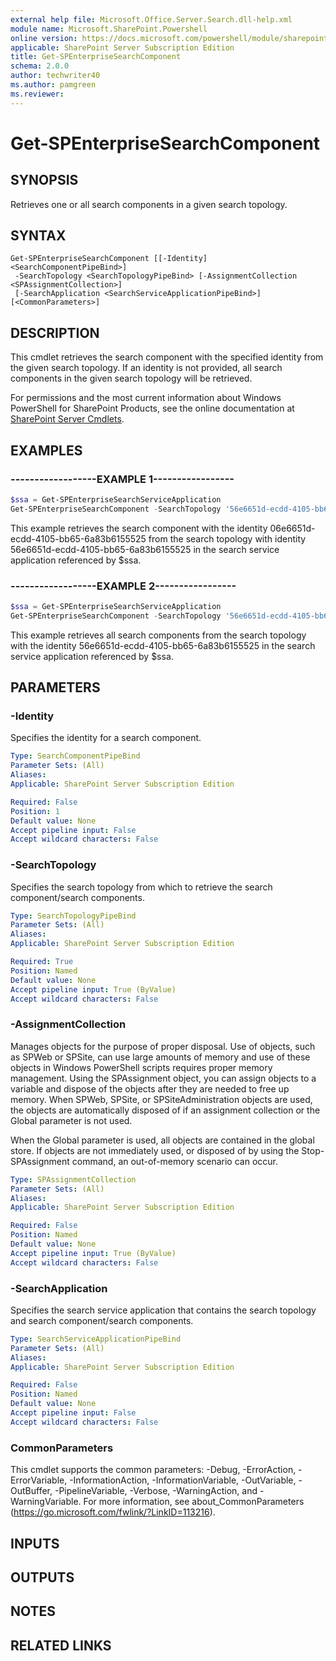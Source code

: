 ```yaml
---
external help file: Microsoft.Office.Server.Search.dll-help.xml
module name: Microsoft.SharePoint.Powershell
online version: https://docs.microsoft.com/powershell/module/sharepoint-server/get-spenterprisesearchcomponent
applicable: SharePoint Server Subscription Edition
title: Get-SPEnterpriseSearchComponent
schema: 2.0.0
author: techwriter40
ms.author: pamgreen
ms.reviewer:
---
```


# Get-SPEnterpriseSearchComponent

## SYNOPSIS

Retrieves one or all search components in a given search topology.



## SYNTAX

```
Get-SPEnterpriseSearchComponent [[-Identity] <SearchComponentPipeBind>]
 -SearchTopology <SearchTopologyPipeBind> [-AssignmentCollection <SPAssignmentCollection>]
 [-SearchApplication <SearchServiceApplicationPipeBind>] [<CommonParameters>]
```

## DESCRIPTION
This cmdlet retrieves the search component with the specified identity from the given search topology.
If an identity is not provided, all search components in the given search topology will be retrieved.

For permissions and the most current information about Windows PowerShell for SharePoint Products, see the online documentation at [SharePoint Server Cmdlets](https://docs.microsoft.com/powershell/sharepoint/sharepoint-server/sharepoint-server-cmdlets).

## EXAMPLES

### ------------------EXAMPLE 1----------------- 
```powershell
$ssa = Get-SPEnterpriseSearchServiceApplication
Get-SPEnterpriseSearchComponent -SearchTopology '56e6651d-ecdd-4105-bb65-6a83b6155525' -Identity '06e6651d-ecdd-4105-bb65-6a83b6155525' -SearchApplication $ssa
```

This example retrieves the search component with the identity 06e6651d-ecdd-4105-bb65-6a83b6155525 from the search topology with identity 56e6651d-ecdd-4105-bb65-6a83b6155525 in the search service application referenced by $ssa.

### ------------------EXAMPLE 2----------------- 
```powershell
$ssa = Get-SPEnterpriseSearchServiceApplication
Get-SPEnterpriseSearchComponent -SearchTopology '56e6651d-ecdd-4105-bb65-6a83b6155525' -SearchApplication $ssa
```

This example retrieves all search components from the search topology with the identity 56e6651d-ecdd-4105-bb65-6a83b6155525 in the search service application referenced by $ssa.

## PARAMETERS

### -Identity
Specifies the identity for a search component.

```yaml
Type: SearchComponentPipeBind
Parameter Sets: (All)
Aliases: 
Applicable: SharePoint Server Subscription Edition

Required: False
Position: 1
Default value: None
Accept pipeline input: False
Accept wildcard characters: False
```

### -SearchTopology
Specifies the search topology from which to retrieve the search component/search components.

```yaml
Type: SearchTopologyPipeBind
Parameter Sets: (All)
Aliases: 
Applicable: SharePoint Server Subscription Edition

Required: True
Position: Named
Default value: None
Accept pipeline input: True (ByValue)
Accept wildcard characters: False
```

### -AssignmentCollection
Manages objects for the purpose of proper disposal. Use of objects, such as SPWeb or SPSite, can use large amounts of memory and use of these objects in Windows PowerShell scripts requires proper memory management. Using the SPAssignment object, you can assign objects to a variable and dispose of the objects after they are needed to free up memory. When SPWeb, SPSite, or SPSiteAdministration objects are used, the objects are automatically disposed of if an assignment collection or the Global parameter is not used.

When the Global parameter is used, all objects are contained in the global store. If objects are not immediately used, or disposed of by using the Stop-SPAssignment command, an out-of-memory scenario can occur.

```yaml
Type: SPAssignmentCollection
Parameter Sets: (All)
Aliases: 
Applicable: SharePoint Server Subscription Edition

Required: False
Position: Named
Default value: None
Accept pipeline input: True (ByValue)
Accept wildcard characters: False
```

### -SearchApplication
Specifies the search service application that contains the search topology and search component/search components.

```yaml
Type: SearchServiceApplicationPipeBind
Parameter Sets: (All)
Aliases: 
Applicable: SharePoint Server Subscription Edition

Required: False
Position: Named
Default value: None
Accept pipeline input: False
Accept wildcard characters: False
```

### CommonParameters
This cmdlet supports the common parameters: -Debug, -ErrorAction, -ErrorVariable, -InformationAction, -InformationVariable, -OutVariable, -OutBuffer, -PipelineVariable, -Verbose, -WarningAction, and -WarningVariable. For more information, see about_CommonParameters (https://go.microsoft.com/fwlink/?LinkID=113216).

## INPUTS

## OUTPUTS

## NOTES

## RELATED LINKS



